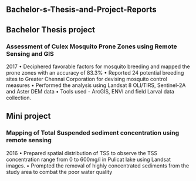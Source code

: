 ## Bachelor-s-Thesis-and-Project-Reports

## Bachelor Thesis project
### Assessment of Culex Mosquito Prone Zones using Remote Sensing and GIS
2017
•	Deciphered favorable factors for mosquito breeding and mapped the prone zones with an accuracy of 83.3%
•	Reported 24 potential breeding sites to Greater Chennai Corporation for devising mosquito control measures
•	Performed the analysis using Landsat 8 OLI/TIRS, Sentinel-2A and Aster DEM data
•	Tools used - ArcGIS, ENVI and field Larval data collection.


## Mini project
### Mapping of Total Suspended sediment concentration using remote sensing
2016
•	Prepared spatial distribution of TSS to observe the TSS concentration range from 0 to 600mg/l  in Pulicat lake using Landsat images.
•	Prompted the removal of highly concentrated sediments from the study area to combat the poor water quality
